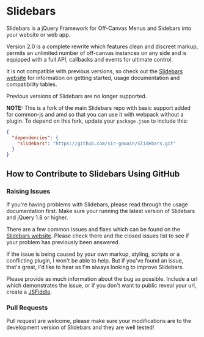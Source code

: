 # Slidebars

Slidebars is a jQuery Framework for Off-Canvas Menus and Sidebars into your website or web app.

Version 2.0 is a complete rewrite which features clean and discreet markup, permits an unlimited number of off-canvas instances on any side and is equipped with a full API, callbacks and events for ultimate control.

It is not compatible with previous versions, so check out the [Slidebars website](http://www.adchsm.com/slidebars/) for information on getting started, usage documentation and compatibility tables.

Previous versions of Slidebars are no longer supported.

**NOTE:** This is a fork of the main Slidebars repo with basic support added for common-js and amd so that you can use it with webpack without a plugin. To depend on this fork, update your `package.json` to include this:

```JSON
{
  "dependencies": {
    "slidebars": "https://github.com/sir-gawain/Slidebars.git"
  }
}
```

## How to Contribute to Slidebars Using GitHub

### Raising Issues

If you're having problems with Slidebars, please read through the usage documentation first. Make sure your running the latest version of Slidebars and jQuery 1.8 or higher.

There are a few common issues and fixes which can be found on the [Slidebars website](http://www.adchsm.com/slidebars/help/issues/). Please check there and the closed issues list to see if your problem has previously been answered.

If the issue is being caused by your own markup, styling, scripts or a conflicting plugin, I won't be able to help. But if you've found an issue, that's great, I'd like to hear as I'm always looking to improve Slidebars.

Please provide as much information about the bug as possible. Include a url which demonstrates the issue, or if you don't want to public reveal your url, create a [JSFiddle](http://jsfiddle.net/).

### Pull Requests

Pull request are welcome, please make sure your modifications are to the development version of Slidebars and they are well tested!
